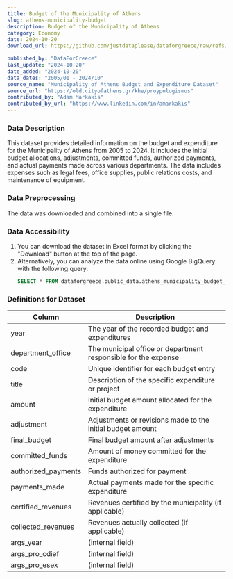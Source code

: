 ```yaml
---
title: Budget of the Municipality of Athens
slug: athens-municipality-budget
description: Budget of the Municipality of Athens
category: Economy
date: 2024-10-20
download_url: https://github.com/justdataplease/dataforgreece/raw/refs/heads/main/data/athens-municipality-budget/athens-municipality-budget-greece_2024.csv.zip

published_by: "DataForGreece"
last_update: "2024-10-20"
date_added: "2024-10-20"
data_dates: "2005/01 - 2024/10"
source_name: "Municipality of Athens Budget and Expenditure Dataset"
source_url: "https://old.cityofathens.gr/khe/proypologismos"
contributed_by: "Adam Markakis"
contributed_by_url: "https://www.linkedin.com/in/amarkakis"
---
```


### Data Description
This dataset provides detailed information on the budget and expenditure for the Municipality of Athens from 2005 to 2024. It includes the initial budget allocations, adjustments, committed funds, authorized payments, and actual payments made across various departments. The data includes expenses such as legal fees, office supplies, public relations costs, and maintenance of equipment.

### Data Preprocessing
The data was downloaded and combined into a single file. 

### Data Accessibility
1. You can download the dataset in Excel format by clicking the "Download" button at the top of the page.
2. Alternatively, you can analyze the data online using Google BigQuery with the following query:
   ```sql
   SELECT * FROM dataforgreece.public_data.athens_municipality_budget_v
   ```

### Definitions for Dataset

| **Column**      | **Description**                                                             |
|---------------------|-----------------------------------------------------------------------------|
| year                | The year of the recorded budget and expenditures                            |
| department_office    | The municipal office or department responsible for the expense              |
| code                | Unique identifier for each budget entry                                     |
| title               | Description of the specific expenditure or project                          |
| amount              | Initial budget amount allocated for the expenditure                         |
| adjustment          | Adjustments or revisions made to the initial budget amount                  |
| final_budget        | Final budget amount after adjustments                                       |
| committed_funds     | Amount of money committed for the expenditure                               |
| authorized_payments | Funds authorized for payment                                                |
| payments_made       | Actual payments made for the specific expenditure                           |
| certified_revenues  | Revenues certified by the municipality (if applicable)                      |
| collected_revenues  | Revenues actually collected (if applicable)                                 |
| args_year           | (internal field)                                         |
| args_pro_cdief      | (internal field)                                     |
| args_pro_esex       | (internal field)                                    |
